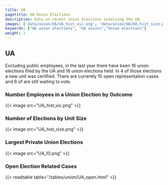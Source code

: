 ```yaml
---
title: UA
pagetitle: UA Union Elections
description: Data on recent union elections involving the UA.
images: ['data/union/UA/UA_hist_vic.png', 'data/union/UA/UA_hist_size.png', 'data/union/UA/UA_10.png']
keywords: ["UA union elections", "UA unions","Union elections"]
weight: 1
---
```

##  UA

Excluding public employees, in the last year there have been 16 union elections filed by the UA and 16 union elections held. In 4 of those elections a new unit was certified. There are currently 10 open representation cases and 6 of are still waiting to vote.

### Number Employees in a Union Election by Outcome
{{< image src="UA_hist_vic.png" >}}

### Number of Elections by Unit Size
{{< image src="UA_hist_size.png" >}}

### Largest Private Union Elections
{{< image src="UA_10.png" >}}

### Open Election Related Cases
{{< readtable table="/tables/union/UA_open.html" >}}

